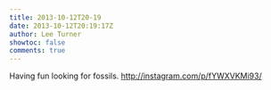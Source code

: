 ```yaml
---
title: 2013-10-12T20-19
date: 2013-10-12T20:19:17Z
author: Lee Turner
showtoc: false
comments: true
---
```


Having fun looking for fossils. http://instagram.com/p/fYWXVKMi93/

